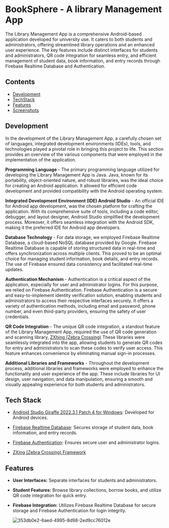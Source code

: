 
# BookSphere - A library Management App



The Library Management App is a comprehensive Android-based application developed for university use. It caters to both students and administrators, offering streamlined library operations and an enhanced user experience. The key features include distinct interfaces for students and administrators, QR code integration for seamless entry, and efficient management of student data, book information, and entry records through Firebase Realtime Database and Authentication.
## Contents

+ [Development](#Developmet)
+ [TechStack](#TechStack)
+ [Features](#Features)
+ [Screenshots](#Screenshots)
## Development

In the development of the Library Management App, a carefully chosen set of languages, integrated development environments (IDEs), tools, and technologies played a pivotal role in bringing this 
project to life. This section provides an overview of the various components that were employed in 
the implementation of the application. 

**Programming Language** - The primary programming language utilized for developing the Library Management App is Java. Java, known for its portability, object-oriented nature, and robust libraries, was the ideal choice for creating an Android application. It allowed for efficient code 
development and provided compatibility with the Android operating system.

**Integrated Development Environment (IDE) Android Studio** - An official IDE for Android app development, was the chosen platform for crafting the application. With its comprehensive suite of tools, including a code editor, debugger, and layout designer, Android Studio simplified the development process. Moreover, it offers seamless integration with the Android SDK, making it the preferred IDE for Android app developers.

**Database Technology** - For data storage, we employed Firebase Realtime Database, a cloud-based NoSQL database provided by Google. Firebase Realtime Database is capable of storing structured data in real-time and offers synchronization across multiple clients. This proved to be an optimal choice for managing student information, book details, and entry records. The use of Firebase ensured data consistency and facilitated real-time updates.

**Authentication Mechanism** - Authentication is a critical aspect of the application, especially for 
user and administrator logins. For this purpose, we relied on Firebase Authentication. Firebase Authentication is a secure and easy-to-implement identity verification solution, enabling students 
and administrators to access their respective interfaces securely. It offers a variety of authentication methods, including email and password, phone number, and even third-party providers, ensuring the safety of user credentials.

**QR Code Integration** - The unique QR code integration, a standout feature of the Library Management App, required the use of QR code generation and scanning library, [ZXhing (Zebra Crossing)](https://www.geeksforgeeks.org/how-to-read-qr-code-using-zxing-library-in-android/) These libraries were seamlessly integrated into the app, allowing students to generate 
QR codes for entry and administrators to scan these codes to verify user access. This feature 
enhances convenience by eliminating manual sign-in processes.

**Additional Libraries and Frameworks** - Throughout the development process, additional libraries and frameworks were employed to enhance the functionality and user experience of the app. These include libraries for UI design, user navigation, and data manipulation, ensuring a smooth and visually appealing experience for both students and administrators.


## Tech Stack

+ [Android Studio Giraffe 2022.3.1 Patch 4 for Windows](https://developer.android.com/studio/): Developed for Android devices.

+ [Firebase Realtime Database](https://console.firebase.google.com/u/0/project/library-management-4c3e8/database/library-management-4c3e8-default-rtdb/data/~2F?fb_utm_source=studio): Secures storage of student data, book information, and entry records.
+ [Firebase Authentication](#https://firebase.google.com/docs/auth/): Ensures secure user and administrator logins.

+ [ZXing (Zebra Crossing) Framework](https://www.geeksforgeeks.org/how-to-read-qr-code-using-zxing-library-in-android/)
## Features
- **User Interfaces:** Separate interfaces for students and administrators.
- **Student Features:** Browse library collections, borrow books, and utilize QR code integration for quick entry.
- **Firebase Integration:** Utilizes Firebase Realtime Database for secure storage and Firebase Authentication for login integrity.

  ![353db0e2-6aed-4995-8d98-2ed9cc76012e](https://github.com/Progpr/BookSphere-Library-Management-System/assets/95381092/5a506cd8-b5a6-4958-870e-7fa5b7a3edad)

